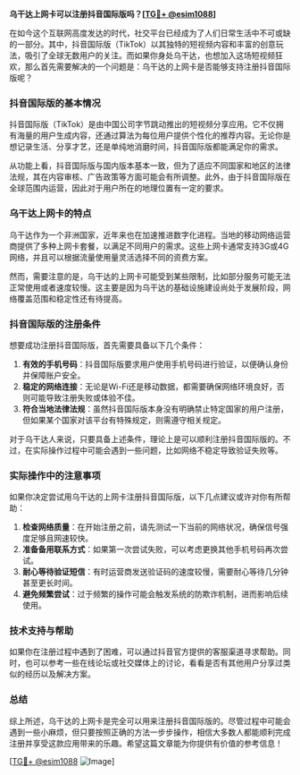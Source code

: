 **乌干达上网卡可以注册抖音国际版吗？[[TG💪+ @esim1088](https://t.me/s/esim1088)]**

在如今这个互联网高度发达的时代，社交平台已经成为了人们日常生活中不可或缺的一部分。其中，抖音国际版（TikTok）以其独特的短视频内容和丰富的创意玩法，吸引了全球无数用户的关注。而如果你身处乌干达，也想加入这场短视频狂欢，那么首先需要解决的一个问题是：乌干达的上网卡是否能够支持注册抖音国际版呢？

### 抖音国际版的基本情况

抖音国际版（TikTok）是由中国公司字节跳动推出的短视频分享应用。它不仅拥有海量的用户生成内容，还通过算法为每位用户提供个性化的推荐内容。无论你是想记录生活、分享才艺，还是单纯地消磨时间，抖音国际版都能满足你的需求。

从功能上看，抖音国际版与国内版本基本一致，但为了适应不同国家和地区的法律法规，其在内容审核、广告政策等方面可能会有所调整。此外，由于抖音国际版在全球范围内运营，因此对于用户所在的地理位置有一定的要求。

### 乌干达上网卡的特点

乌干达作为一个非洲国家，近年来也在加速推进数字化进程。当地的移动网络运营商提供了多种上网卡套餐，以满足不同用户的需求。这些上网卡通常支持3G或4G网络，并且可以根据流量使用量灵活选择不同的资费方案。

然而，需要注意的是，乌干达的上网卡可能受到某些限制，比如部分服务可能无法正常使用或者速度较慢。这主要是因为乌干达的基础设施建设尚处于发展阶段，网络覆盖范围和稳定性还有待提高。

### 抖音国际版的注册条件

想要成功注册抖音国际版，首先需要具备以下几个条件：

1. **有效的手机号码**：抖音国际版要求用户使用手机号码进行验证，以便确认身份并保障账户安全。
2. **稳定的网络连接**：无论是Wi-Fi还是移动数据，都需要确保网络环境良好，否则可能导致注册失败或体验不佳。
3. **符合当地法律法规**：虽然抖音国际版本身没有明确禁止特定国家的用户注册，但如果某个国家对该平台有特殊规定，则需遵守相关规定。

对于乌干达人来说，只要具备上述条件，理论上是可以顺利注册抖音国际版的。不过，在实际操作过程中可能会遇到一些问题，比如网络不稳定导致验证失败等。

### 实际操作中的注意事项

如果你决定尝试用乌干达的上网卡注册抖音国际版，以下几点建议或许对你有所帮助：

1. **检查网络质量**：在开始注册之前，请先测试一下当前的网络状况，确保信号强度足够且网速较快。
2. **准备备用联系方式**：如果第一次尝试失败，可以考虑更换其他手机号码再次尝试。
3. **耐心等待验证短信**：有时运营商发送验证码的速度较慢，需要耐心等待几分钟甚至更长时间。
4. **避免频繁尝试**：过于频繁的操作可能会触发系统的防欺诈机制，进而影响后续使用。

### 技术支持与帮助

如果你在注册过程中遇到了困难，可以通过抖音官方提供的客服渠道寻求帮助。同时，也可以参考一些在线论坛或社交媒体上的讨论，看看是否有其他用户分享过类似的经历以及解决方案。

### 总结

综上所述，乌干达的上网卡是完全可以用来注册抖音国际版的。尽管过程中可能会遇到一些小麻烦，但只要按照正确的方法一步步操作，相信大多数人都能顺利完成注册并享受这款应用带来的乐趣。希望这篇文章能为你提供有价值的参考信息！

[[TG💪+ @esim1088](https://t.me/s/esim1088) ![Image](https://i.postimg.cc/4NQfJmqS/Snipaste-2025-05-13-00-14-12.png)]